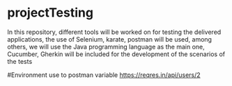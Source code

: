 # projectTesting

In this repository, different tools will be worked on for testing the delivered applications, the use of Selenium, karate, postman will be used, among others, we will use the Java programming language as the main one, Cucumber, Gherkin will be included for the development of the scenarios of the tests

#Environment use to postman variable https://reqres.in/api/users/2
